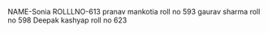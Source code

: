 
NAME-Sonia
ROLLLNO-613
pranav mankotia roll no 593
gaurav sharma 
roll no 598
Deepak kashyap
roll no 623

